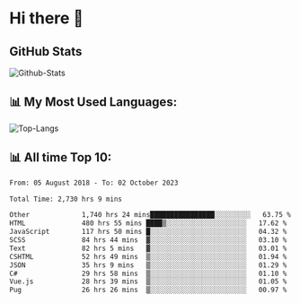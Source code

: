 # Hi there 👋

## GitHub Stats
![Github-Stats](https://github-readme-stats-sigma-five.vercel.app/api?username=ltorson&show_icons=true&theme=radical&count_private=true)

## 📊 My Most Used Languages:
![Top-Langs](https://github-readme-stats-sigma-five.vercel.app/api/top-langs/?username=LTorson&layout=compact&langs_count=10)

## 📊 All time Top 10:
<!--START_SECTION:waka-->

```txt
From: 05 August 2018 - To: 02 October 2023

Total Time: 2,730 hrs 9 mins

Other             1,740 hrs 24 mins████████████████░░░░░░░░░   63.75 %
HTML              480 hrs 55 mins ████▒░░░░░░░░░░░░░░░░░░░░   17.62 %
JavaScript        117 hrs 50 mins █░░░░░░░░░░░░░░░░░░░░░░░░   04.32 %
SCSS              84 hrs 44 mins  ▓░░░░░░░░░░░░░░░░░░░░░░░░   03.10 %
Text              82 hrs 5 mins   ▓░░░░░░░░░░░░░░░░░░░░░░░░   03.01 %
CSHTML            52 hrs 49 mins  ▒░░░░░░░░░░░░░░░░░░░░░░░░   01.94 %
JSON              35 hrs 9 mins   ▒░░░░░░░░░░░░░░░░░░░░░░░░   01.29 %
C#                29 hrs 58 mins  ▒░░░░░░░░░░░░░░░░░░░░░░░░   01.10 %
Vue.js            28 hrs 39 mins  ▒░░░░░░░░░░░░░░░░░░░░░░░░   01.05 %
Pug               26 hrs 26 mins  ▒░░░░░░░░░░░░░░░░░░░░░░░░   00.97 %
```

<!--END_SECTION:waka-->
